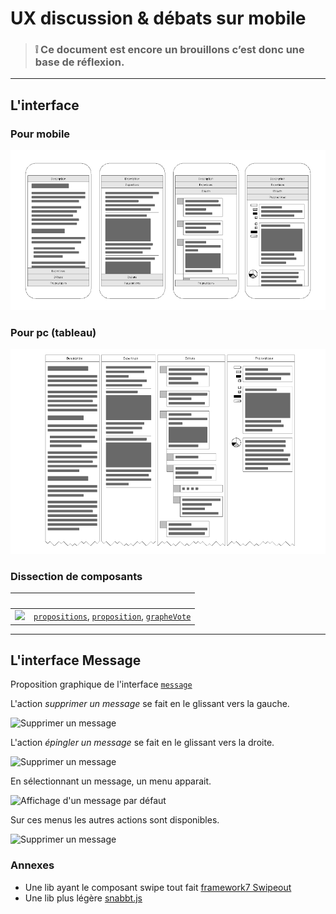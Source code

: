 UX discussion & débats sur mobile
===

> ### :grey_exclamation: Ce document est encore un brouillons c’est donc une base de réflexion.

---
## L'interface

### Pour mobile

<img src="Processus décisionnels-mobile.png">


### Pour pc (tableau)

<img src="Processus décisionnels-pc-tableau.png">

### Dissection de composants

&nbsp; | &nbsp;
------------ | -------------
<img width="350px" src="dissection-composants-propositions.png"> | [`propositions`](), [`proposition`](), [`grapheVote`]()

---
## L'interface Message

Proposition graphique de l'interface [`message`](../../1-OpenUi/discussion)

L'action *supprimer un message* se fait en le glissant vers la gauche.

![Supprimer un message](UX-Message-Actions-Swipe-Kill.png)

L'action *épingler un message* se fait en le glissant vers la droite.

![Supprimer un message](UX-Message-Actions-Swipe-Send.png)

En sélectionnant un message, un menu apparait.

![Affichage d'un message par défaut](UX-Message-Actions-Menu.png)

Sur ces menus les autres actions sont disponibles.

![Supprimer un message](UX-Message-Actions-Menu-Details.png)

### Annexes

- Une lib ayant le composant swipe tout fait [framework7 Swipeout](http://framework7.io/docs/swipeout.html)
- Une lib plus légère [snabbt.js](http://daniel-lundin.github.io/snabbt.js/#transform-origin-example)

